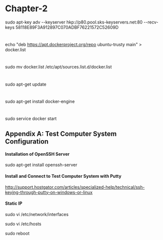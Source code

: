 # Chapter-2
sudo apt-key adv --keyserver hkp://p80.pool.sks-keyservers.net:80 --recv-keys 58118E89F3A912897C070ADBF76221572C52609D
# 
echo "deb https://apt.dockerproject.org/repo ubuntu-trusty main" > docker.list
# 
sudo mv docker.list /etc/apt/sources.list.d/docker.list
# 
sudo apt-get update
# 
sudo apt-get install docker-engine
# 
sudo service docker start

## Appendix A: Test Computer System Configuration
#### Installation of OpenSSH Server
sudo apt-get install openssh-server
#### Install and Connect to Test Computer System with Putty
http://support.hostgator.com/articles/specialized-help/technical/ssh-keying-through-putty-on-windows-or-linux
#### Static IP

sudo vi /etc/network/interfaces

sudo vi /etc/hosts

sudo reboot




